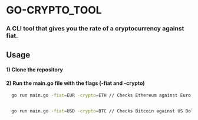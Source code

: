 # GO-CRYPTO_TOOL

### A CLI tool that gives you the rate of a cryptocurrency against fiat.

## Usage

#### 1) Clone the repository

#### 2) Run the main.go file with the flags (-fiat and -crypto)

```bash
  go run main.go -fiat=EUR -crypto=ETH // Checks Ethereum against Euro


  go run main.go -fiat=USD -crypto=BTC // Checks Bitcoin against US Dollars
```
